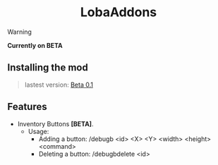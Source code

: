 <h1 align="center">LobaAddons</h1>


> [!WARNING]
> **Currently on BETA**

## Installing the mod

>lastest version: [Beta 0.1](https://github.com/emmanuelbruno493/LobaAddons/releases/tag/Beta0.1)

## Features

- Inventory Buttons **[BETA]**. 
  - Usage: 
    - Adding a button: /debugb \<id> \<X> \<Y> \<width> \<height> \<command>
    - Deleting a button: /debugbdelete \<id>

